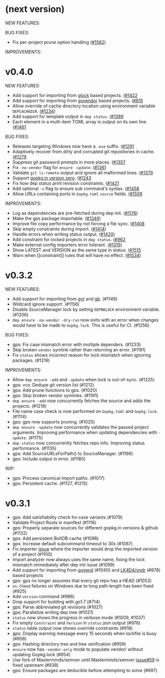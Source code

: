 # (next version)

NEW FEATURES:

BUG FIXES:

* Fix per-project prune option handling ([#1562](https://github.com/golang/dep/pull/1562))

IMPROVEMENTS:

# v0.4.0

NEW FEATURES:
* Add support for importing from [glock](https://github.com/robfig/glock) based projects. ([#1422](https://github.com/golang/dep/pull/1422)
* Add support for importing from [govendor](https://github.com/kardianos/govendor) based projects. ([#815](https://github.com/golang/dep/pull/815)
* Allow override of cache directory location using environment variable `DEPCACHEDIR`. ([#1234](https://github.com/golang/dep/pull/1234))
* Add support for template output in `dep status`. ([#1389](https://github.com/golang/dep/pull/1389)
* Each element in a multi-item TOML array is output on its own line. ([#1461](https://github.com/golang/dep/pull/1461)

BUG FIXES:

* Releases targeting Windows now have a `.exe` suffix. ([#1291](https://github.com/golang/dep/pull/1291)
* Adaptively recover from dirty and corrupted git repositories in cache. ([#1279](https://github.com/golang/dep/pull/1279)
* Suppress git password prompts in more places. ([#1357](https://github.com/golang/dep/pull/1357)
* Fix `-no-vendor` flag for `ensure -update`. ([#1361](https://github.com/golang/dep/pull/1361)
* Validate `git ls-remote` output and ignore all malformed lines. ([#1379](https://github.com/golang/dep/pull/1379)
* Support [gopkg.in version zero](http://labix.org/gopkg.in#VersionZero). ([#1243](https://github.com/golang/dep/pull/1243)
* Fix how dep status print revision constraints. ([#1421](https://github.com/golang/dep/pull/1421)
* Add optional `-v` flag to ensure sub command's syntax. ([#1458](https://github.com/golang/dep/pull/1458)
* Allow URLs containing ports in `Gopkg.toml` `source` fields. ([#1509](https://github.com/golang/dep/pull/1509)

IMPROVEMENTS:

* Log as dependencies are pre-fetched during dep init. ([#1176](https://github.com/golang/dep/pull/1176))
* Make the gps package importable. ([#1349](https://github.com/golang/dep/pull/1349))
* Improve file copy performance by not forcing a file sync. ([#1408](https://github.com/golang/dep/pull/1408)
* Skip empty constraints during import. ([#1414](https://github.com/golang/dep/pull/1349))
* Handle errors when writing status output. ([#1420](https://github.com/golang/dep/pull/1420))
* Add constraint for locked projects in `dep status`. ([#962](https://github.com/golang/dep/pull/962)
* Make external config importers error tolerant. ([#1315](https://github.com/golang/dep/pull/1315))
* Show LATEST and VERSION as the same type in status. ([#1515](https://github.com/golang/dep/pull/1515)
* Warn when [[constraint]] rules that will have no effect. ([#1534](https://github.com/golang/dep/pull/1534))

# v0.3.2

NEW FEATURES:

* Add support for importing from [gvt](https://github.com/FiloSottile/gvt)
and [gb](https://godoc.org/github.com/constabulary/gb/cmd/gb-vendor).
(#1149)
* Wildcard ignore support. (#1156)
* Disable SourceManager lock by setting `DEPNOLOCK` environment variable.
(#1206)
* `dep ensure -no-vendor -dry-run` now exits with an error when changes would
have to be made to `Gopkg.lock`. This is useful for CI. (#1256)

BUG FIXES:

* gps: Fix case mismatch error with multiple dependers. (#1233)
* Skip broken `vendor` symlink rather than returning an error. (#1191)
* Fix `status` shows incorrect reason for lock mismatch when ignoring packages.
(#1216)

IMPROVEMENTS:

* Allow `dep ensure -add` and `-update` when lock is out-of-sync. (#1225)
* gps: vcs: Dedupe git version list (#1212)
* gps: Add prune functions to gps. (#1020)
* gps: Skip broken vendor symlinks. (#1191)
* `dep ensure -add` now concurrently fetches the source and adds the projects.
(#1218)
* File name case check is now performed on `Gopkg.toml` and `Gopkg.lock`.
(#1114)
* gps: gps now supports pruning. (#1020)
* `dep ensure -update` now concurrently validates the passed project arguments.
Improving performance when updating dependencies with `-update`. (#1175)
* `dep status` now concurrently fetches repo info. Improving status performance.
(#1135)
* gps: Add SourceURLsForPath() to SourceManager. (#1166)
* gps: Include output in error. (#1180)

WIP:

* gps: Process canonical import paths. (#1017)
* gps: Persistent cache. (#1127, #1215)


# v0.3.1

* gps: Add satisfiability check for case variants (#1079)
* Validate Project Roots in manifest (#1116)
* gps: Properly separate sources for different gopkg.in versions & github
(#1132)
* gps: Add persistent BoltDB cache (#1098)
* gps: Increase default subcommand timeout to 30s (#1087)
* Fix importer [issue](https://github.com/golang/dep/issues/939) where the
importer would drop the imported version of a project (#1100)
* Import analyzer now always uses the same name, fixing the lock mismatch
immediately after dep init issue (#1099)
* Add support for importing from [govend](https://github.com/govend/govend)
(#1040) and [LK4D4/vndr](https://github.com/LK4D4/vndr) (#978) based projects
* gps: gps no longer assumes that every git repo has a HEAD (#1053)
* `os.Chmod` failures on Windows due to long path length has been fixed (#925)
* Add `version` command (#996)
* Drop support for building with go1.7 (#714)
* gps: Parse abbreviated git revisions (#1027)
* gps: Parallelize writing dep tree (#1021)
* `status` now shows the progress in verbose mode (#1009, #1037)
* Fix empty `Constraint` and `Version` in `status` json output (#976)
* `status` table output now shows override constraints (#918)
* gps: Display warning message every 15 seconds when lockfile is busy (#958)
* gps: Hashing directory tree and tree verification (#959)
* `ensure` now has `-vendor-only` mode to populate vendor/ without updating
Gopkg.lock (#954)
* Use fork of Masterminds/semver until
Masterminds/semver [issue#59](https://github.com/Masterminds/semver/issues/59)
is fixed upstream (#938)
* gps: Ensure packages are deducible before attempting to solve (#697)
